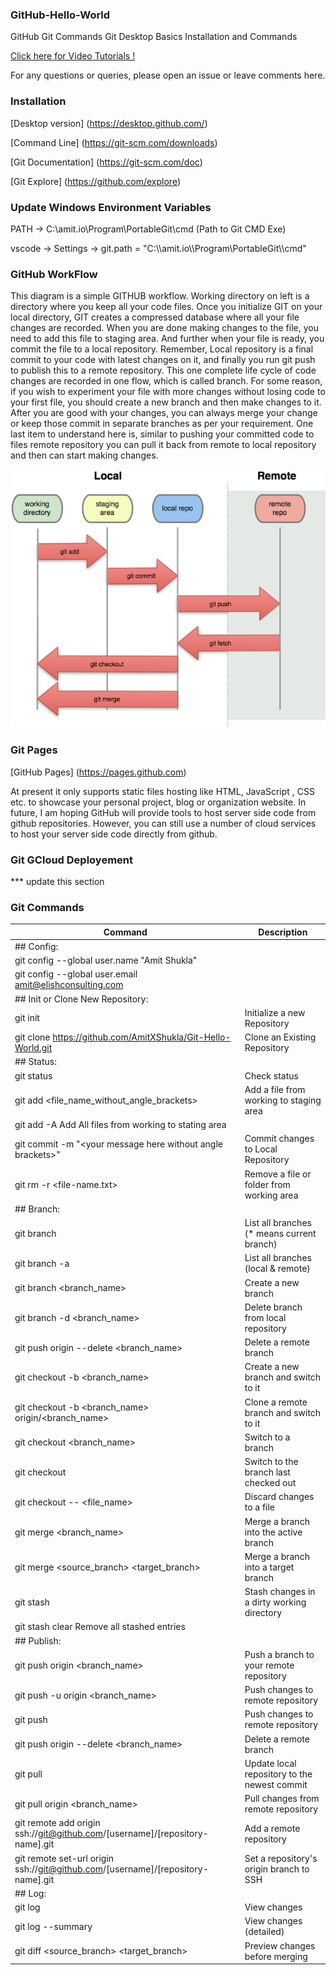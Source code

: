### GitHub-Hello-World
GitHub Git Commands Git Desktop Basics Installation and Commands

[Click here for Video Tutorials !](https://www.youtube.com/watch?v=HUkgfgJlLoM&list=PLp0TENYyY8lFMOKZ9CSWto-BizmCyokib)

For any questions or queries, please open an issue or leave comments here.

### Installation
[Desktop version] (https://desktop.github.com/)

[Command Line] (https://git-scm.com/downloads)

[Git Documentation] (https://git-scm.com/doc)

[Git Explore] (https://github.com/explore)


### Update Windows Environment Variables
PATH -> C:\amit.io\Program\PortableGit\cmd (Path to Git CMD Exe) 

vscode -> Settings -> git.path = "C:\\\amit.io\\\Program\\PortableGit\\\cmd"


### GitHub WorkFlow
This diagram is a simple GITHUB workflow. Working directory on left is a directory where you keep all your code files. 
Once you initialize GIT on your local directory, GIT creates a compressed database where all your file changes are recorded. When you are done making changes to the file, you need to add this file to staging area. And further when your file is ready, you commit the file to a local repository. 
Remember, Local repository is a final commit to your code with latest changes on it, and finally you run git push to publish this to a remote repository. 
This one complete life cycle of code changes are recorded in one flow, which is called branch. 
For some reason, if you wish to experiment your file with more changes without losing code to your first file, you should create a new branch and then make changes to it.
After you are good with your changes, you can always merge your change or keep those commit in separate branches as per your requirement. 
One last item to understand here is, similar to pushing your committed code to files remote repository you can pull it back from remote to local repository and then can start making changes. 

![Alt text](GitHub_workflow.png?raw=true "GitHub WorkFlow")

### Git Pages
[GitHub Pages] (https://pages.github.com)

At present it only supports static files hosting like HTML, JavaScript , CSS etc. to showcase your personal project, blog or organization website.
In future, I am hoping GitHub will provide tools to host server side code from github repositories.
However, you can still use a number of cloud services to host your server side code directly from github.

### Git GCloud Deployement
*** update this section

### Git Commands

| Command | Description |
| --- | --- |
| ## Config: | |
| git config --global user.name "Amit Shukla" | |
| git config --global user.email amit@elishconsulting.com | |
| ## Init or Clone New Repository: | |
| git init | Initialize a new Repository |
| git clone https://github.com/AmitXShukla/Git-Hello-World.git | Clone an Existing Repository |
| ## Status: | |
| git status	| Check status |
| git add <file_name_without_angle_brackets> | Add a file from working to staging area |
| git add -A	Add All files from working to stating area |
| git commit -m \"\<your message here without angle brackets\>\" | Commit changes to Local Repository |
| git rm -r <file-name.txt> | Remove a file or folder from working area |
| ## Branch: | |
| git branch |	List all branches (* means current branch) |
| git branch -a |	List all branches (local & remote) |
| git branch <branch_name> |	Create a new branch |
| git branch -d <branch_name> |	Delete branch from local repository |
| git push origin --delete <branch_name> |	Delete a remote branch |
| git checkout -b <branch_name> |	Create a new branch and switch to it |
| git checkout -b <branch_name> origin/<branch_name> |	Clone a remote branch and switch to it |
| git checkout <branch_name> |	Switch to a branch |
| git checkout |	Switch to the branch last checked out |
| git checkout -- <file_name> |	Discard changes to a file |
| git merge <branch_name> |	Merge a branch into the active branch |
| git merge <source_branch> <target_branch> |	Merge a branch into a target branch |
| git stash |	Stash changes in a dirty working directory |
| git stash clear	Remove all stashed entries |
| ## Publish: | |
| git push origin <branch_name> |	Push a branch to your remote repository |
| git push -u origin <branch_name> |	Push changes to remote repository |
| git push |	Push changes to remote repository |
| git push origin --delete <branch_name> |	Delete a remote branch |
| git pull |	Update local repository to the newest commit |
| git pull origin <branch_name> |	Pull changes from remote repository |
| git remote add origin ssh://git@github.com/[username]/[repository-name].git |	Add a remote repository |
| git remote set-url origin ssh://git@github.com/[username]/[repository-name].git |	Set a repository's origin branch to SSH |
| ## Log: | |
| git log |	View changes |
| git log --summary |	View changes (detailed) |
| git diff <source_branch> <target_branch> |	Preview changes before merging |

